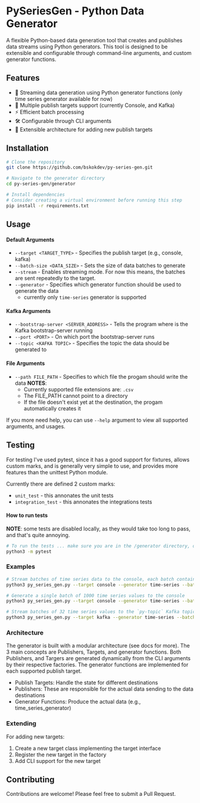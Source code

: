 # PySeriesGen - Python Data Generator
A flexible Python-based data generation tool that creates and publishes data streams using Python generators. This tool is designed to be extensible and configurable through command-line arguments, and custom generator functions.

## Features
- 🔄 Streaming data generation using Python generator functions (only time series generator available for now)
- 🎯 Multiple publish targets support (currently Console, and Kafka)
- ⚡ Efficient batch processing
- 🛠️ Configurable through CLI arguments
- 🔌 Extensible architecture for adding new publish targets

## Installation
```bash
# Clone the repository
git clone https://github.com/bskokdev/py-series-gen.git

# Navigate to the generator directory
cd py-series-gen/generator

# Install dependencies
# Consider creating a virtual environment before running this step
pip install -r requirements.txt
```

## Usage

#### Default Arguments
* `--target <TARGET_TYPE>` - Specifies the publish target (e.g., console, kafka)
* `--batch-size <DATA_SIZE>` - Sets the size of data batches to generate
* `--stream` - Enables streaming mode. For now this means, the batches are sent repeatedly to the target.
* `--generator` - Specifies which generator function should be used to generate the data
    * currently only `time-series` generator is supported

#### Kafka Arguments
* `--bootstrap-server <SERVER_ADDRESS>` - Tells the program where is the Kafka bootstrap-server running
* `--port <PORT>` - On which port the bootstrap-server runs
* `--topic <KAFKA TOPIC>` - Specifies the topic the data should be generated to

#### File Arguments
* `--path FILE_PATH` - Specifies to which file the progam should write the data
    **NOTES**:
    * Currently supported file extensions are: `.csv`
    * The FILE_PATH cannot point to a directory
    * If the file doesn't exist yet at the destination, the progam automatically creates it

If you more need help, you can use `--help` argument to view all supported arguments, and usages.

## Testing 

For testing I've used pytest, since it has a good support for fixtures, allows custom marks, and is generally very simple to use, and provides more features than the unittest Python module. 

Currently there are defined 2 custom marks:
* `unit_test` - this annonates the unit tests
* `integration_test` - this annonates the integrations tests


#### How to run tests
**NOTE**: some tests are disabled locally, as they would take too long to pass, and that's quite annoying.

```bash
# To run the tests ... make sure you are in the /generator directory, or you will get warnings
python3 -m pytest
```


### Examples
```bash
# Stream batches of time series data to the console, each batch contains 2048 values
python3 py_series_gen.py --target console --generator time-series --batch-size 2048 --stream

# Generate a single batch of 1000 time series values to the console
python3 py_series_gen.py --target console --generator time-series --batch-size 1000

# Stream batches of 32 time series values to the `py-topic` Kafka topic which is present at localhost:9092
python3 py_series_gen.py --target kafka --generator time-series --batch-size 32 --bootstrap-server localhost --port 9092 --topic py-topic --stream
```

### Architecture
The generator is built with a modular architecture (see docs for more). The 3 main concepts are Publishers, Targets, and generator functions. Both Publishers, and Targers are generated dynamically from the CLI arguments by their respective factories. The generator functions are implemented for each supported publish target.

- Publish Targets: Handle the state for different destinations
- Publishers: These are responsible for the actual data sending to the data destinations
- Generator Functions: Produce the actual data (e.g., time_series_generator)

### Extending
For adding new targets:
1. Create a new target class implementing the target interface
2. Register the new target in the factory
3. Add CLI support for the new target

## Contributing
Contributions are welcome! Please feel free to submit a Pull Request.
